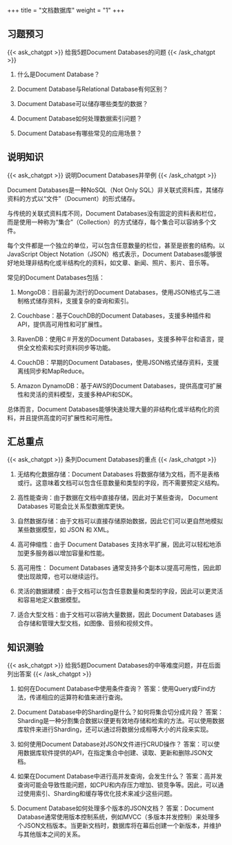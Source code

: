 +++
title = "文档数据库"
weight = "1"
+++
## 习题预习
{{< ask_chatgpt >}}
给我5题Document Databases的问题
{{< /ask_chatgpt >}}



1. 什么是Document Database？

2. Document Database与Relational Database有何区别？

3. Document Database可以储存哪些类型的数据？

4. Document Database如何处理数据索引问题？

5. Document Database有哪些常见的应用场景？   

## 说明知识
{{< ask_chatgpt >}}
说明Document Databases并举例
{{< /ask_chatgpt >}}



Document Databases是一种NoSQL（Not Only SQL）非关联式资料库，其储存资料的方式以“文件”（Document）的形式储存。

与传统的关联式资料库不同，Document Databases没有固定的资料表和栏位，而是使用一种称为“集合”（Collection）的方式储存，每个集合可以容纳多个文件。

每个文件都是一个独立的单位，可以包含任意数量的栏位，甚至是嵌套的结构。以JavaScript Object Notation（JSON）格式表示，Document Databases能够很好地处理非结构化或半结构化的资料，如文章、新闻、照片、影片、音乐等。

常见的Document Databases包括：

1. MongoDB：目前最为流行的Document Databases，使用JSON格式与二进制格式储存资料，支援复杂的查询和索引。

2. Couchbase：基于CouchDB的Document Databases，支援多种插件和API，提供高可用性和可扩展性。

3. RavenDB：使用C＃开发的Document Databases，支援多种平台和语言，提供全文检索和实时资料同步等功能。

4. CouchDB：早期的Document Databases，使用JSON格式储存资料，支援离线同步和MapReduce。

5. Amazon DynamoDB：基于AWS的Document Databases，提供高度可扩展性和灵活的资料模型，支援多种API和SDK。

总体而言，Document Databases能够快速处理大量的非结构化或半结构化的资料，并且提供高度的可扩展性和可用性。   

## 汇总重点
{{< ask_chatgpt >}}
条列Document Databases的重点
{{< /ask_chatgpt >}}



1. 无结构化数据存储：Document Databases 将数据存储为文档，而不是表格或行。这意味着文档可以包含任意数量和类型的字段，而不需要预定义结构。

2. 高性能查询：由于数据在文档中直接存储，因此对于某些查询， Document Databases 可能会比关系型数据库更快。

3. 自然数据存储：由于文档可以直接存储原始数据，因此它们可以更自然地模拟某些数据模型，如 JSON 和 XML。

4. 高可伸缩性：由于 Document Databases 支持水平扩展，因此可以轻松地添加更多服务器以增加容量和性能。

5. 高可用性： Document Databases 通常支持多个副本以提高可用性，因此即使出现故障，也可以继续运行。

6. 灵活的数据建模：由于文档可以包含任意数量和类型的字段，因此可以更灵活和容易地定义数据模型。

7. 适合大型文档：由于文档可以容纳大量数据，因此 Document Databases 适合存储和管理大型文档，如图像、音频和视频文件。   

## 知识测验
{{< ask_chatgpt >}}
给我5题Document Databases的中等难度问题，并在后面列出答案
{{< /ask_chatgpt >}}



1. 如何在Document Database中使用条件查询？
答案：使用Query或Find方法，传递相应的运算符和值来进行查询。

2. Document Database中的Sharding是什么？如何将集合切分成片段？
答案：Sharding是一种分割集合数据以便更有效地存储和检索的方法。可以使用数据库软件来进行Sharding，还可以通过将数据分成相等大小的片段来实现。

3. 如何使用Document Database对JSON文件进行CRUD操作？
答案：可以使用数据库软件提供的API，在指定集合中创建、读取、更新和删除JSON文档。

4. 如果在Document Database中进行高并发查询，会发生什么？
答案：高并发查询可能会导致性能问题，如CPU和内存压力增加、锁竞争等。因此，可以通过使用索引、Sharding和缓存等优化技术来减少这些问题。

5. Document Database如何处理多个版本的JSON文档？
答案：Document Database通常使用版本控制系统，例如MVCC（多版本并发控制）来处理多个JSON文档版本。当更新文档时，数据库将在幕后创建一个新版本，并维护与其他版本之间的关系。   

